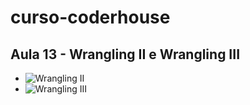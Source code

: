 # **curso-coderhouse**

## **Aula 13 - Wrangling II e Wrangling III**
* ![Wrangling II](https://github.com/jherfson/curso-coderhouse/blob/main/aula13/wrangling_II.ipynb)
* ![Wrangling III](https://github.com/jherfson/curso-coderhouse/blob/main/aula13/wrangling_III.ipynb)